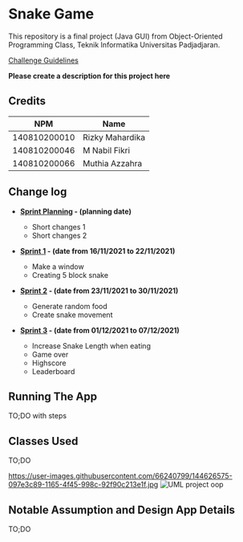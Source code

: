 # Snake Game

This repository is a final project (Java GUI) from Object-Oriented Programming Class, Teknik Informatika Universitas Padjadjaran. 

[Challenge Guidelines](challenge-guideline.md)

**Please create a description for this project here**

## Credits
| NPM           | Name        |
| ------------- |-------------|
| 140810200010  | Rizky Mahardika    |
| 140810200046  | M Nabil Fikri    |
| 140810200066  | Muthia Azzahra |

## Change log
- **[Sprint Planning](changelog/sprint-planning.md) - (planning date)** 
   -  Short changes 1
   - Short changes 2

- **[Sprint 1](changelog/sprint-1.md) - (date from 16/11/2021 to 22/11/2021)** 
   - Make a window
   - Creating 5 block snake

- **[Sprint 2](changelog/sprint-2.md) - (date from 23/11/2021 to 30/11/2021)** 
   - Generate random food
   - Create snake movement
   
- **[Sprint 3](changelog/sprint-3.md) - (date from 01/12/2021 to 07/12/2021)** 
   - Increase Snake Length when eating
   - Game over
   - Highscore
   - Leaderboard

## Running The App

TO;DO with steps

## Classes Used

TO;DO

https://user-images.githubusercontent.com/66240799/144626575-097e3c89-1165-4f45-998c-92f90c213e1f.jpg
![UML project oop](https://user-images.githubusercontent.com/66240799/144626575-097e3c89-1165-4f45-998c-92f90c213e1f.jpg)


## Notable Assumption and Design App Details

TO;DO
